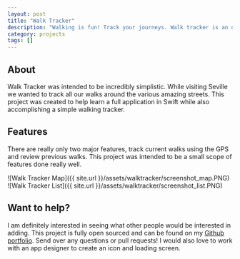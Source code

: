 ```yaml
---
layout: post
title: "Walk Tracker"
description: "Walking is fun! Track your journeys. Walk tracker is an open-source walk tracking iOS application."
category: projects
tags: []
---
```


## About
Walk Tracker was intended to be incredibly simplistic. While visiting Seville we wanted to track all our walks around the various amazing streets. This project was created to help learn a full application in Swift while also accomplishing a simple walking tracker.

## Features
There are really only two major features, track current walks using the GPS and review previous walks. This project was intended to be a small scope of features done really well.

![Walk Tracker Map]({{ site.url }}/assets/walktracker/screenshot_map.PNG)
![Walk Tracker List]({{ site.url }}/assets/walktracker/screenshot_list.PNG)

## Want to help?

I am definitely interested in seeing what other people would be interested in adding. This project is fully open sourced and can be found on my [Github portfolio](https://github.com/kevinvanderlugt/Swift-Walk-Tracker).  Send over any questions or pull requests! I would also love to work with an app designer to create an icon and loading screen.
